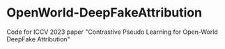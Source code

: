 # OpenWorld-DeepFakeAttribution
Code for ICCV 2023 paper "Contrastive Pseudo Learning for Open-World DeepFake Attribution"

